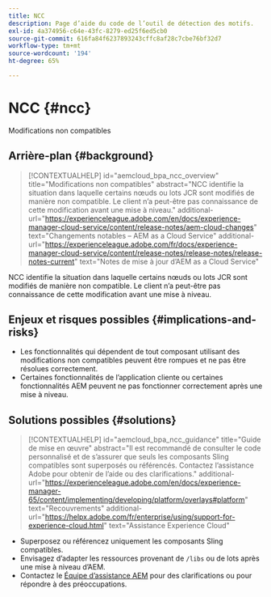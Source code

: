 ```yaml
---
title: NCC
description: Page d’aide du code de l’outil de détection des motifs.
exl-id: 4a374956-c64e-43fc-8279-ed25f6ed5cb0
source-git-commit: 616fa84f6237893243cffc8af28c7cbe76bf32d7
workflow-type: tm+mt
source-wordcount: '194'
ht-degree: 65%

---
```


# NCC {#ncc}

Modifications non compatibles

## Arrière-plan {#background}

>[!CONTEXTUALHELP]
>id="aemcloud_bpa_ncc_overview"
>title="Modifications non compatibles"
>abstract="NCC identifie la situation dans laquelle certains nœuds ou lots JCR sont modifiés de manière non compatible. Le client n’a peut-être pas connaissance de cette modification avant une mise à niveau."
>additional-url="https://experienceleague.adobe.com/en/docs/experience-manager-cloud-service/content/release-notes/aem-cloud-changes" text="Changements notables – AEM as a Cloud Service"
>additional-url="https://experienceleague.adobe.com/fr/docs/experience-manager-cloud-service/content/release-notes/release-notes/release-notes-current" text="Notes de mise à jour d’AEM as a Cloud Service"

NCC identifie la situation dans laquelle certains nœuds ou lots JCR sont modifiés de manière non compatible. Le client n’a peut-être pas connaissance de cette modification avant une mise à niveau.

## Enjeux et risques possibles {#implications-and-risks}

* Les fonctionnalités qui dépendent de tout composant utilisant des modifications non compatibles peuvent être rompues et ne pas être résolues correctement.
* Certaines fonctionnalités de l’application cliente ou certaines fonctionnalités AEM peuvent ne pas fonctionner correctement après une mise à niveau.

## Solutions possibles {#solutions}

>[!CONTEXTUALHELP]
>id="aemcloud_bpa_ncc_guidance"
>title="Guide de mise en œuvre"
>abstract="Il est recommandé de consulter le code personnalisé et de s’assurer que seuls les composants Sling compatibles sont superposés ou référencés. Contactez l’assistance Adobe pour obtenir de l’aide ou des clarifications."
>additional-url="https://experienceleague.adobe.com/en/docs/experience-manager-65/content/implementing/developing/platform/overlays#platform" text="Recouvrements"
>additional-url="https://helpx.adobe.com/fr/enterprise/using/support-for-experience-cloud.html" text="Assistance Experience Cloud"

* Superposez ou référencez uniquement les composants Sling compatibles.
* Envisagez d’adapter les ressources provenant de `/libs` ou de lots après une mise à niveau d’AEM.
* Contactez le [Équipe d’assistance AEM](https://helpx.adobe.com/fr/enterprise/using/support-for-experience-cloud.html) pour des clarifications ou pour répondre à des préoccupations.

